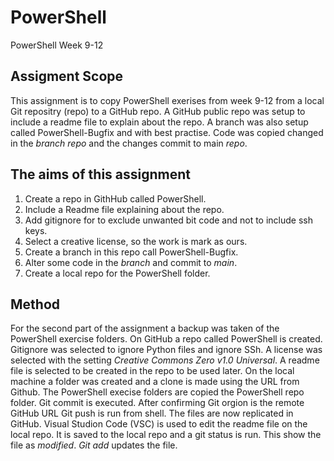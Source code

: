 # PowerShell
PowerShell Week 9-12
## Assigment Scope
This assignment is to copy PowerShell exerises from week 9-12 from a local Git repositry (repo) to a GitHub repo. A GitHub public repo was setup to include a readme file to explain about the repo. A branch was also setup called PowerShell-Bugfix and with best practise. Code was copied changed in the *branch repo* and the changes commit to main *repo*.    
## The aims of this assignment 
1. Create a repo in GithHub called PowerShell.
2. Include a Readme file explaining about the repo.
3. Add gitignore for  to exclude unwanted bit code and not to include ssh keys.
4. Select a creative license, so the work is mark as ours.
5. Create a branch in this repo call PowerShell-Bugfix.
6. Alter some code in the *branch* and commit to *main*.  
6. Create a local repo for the PowerShell folder.

## Method  #
For the second part of the assignment a backup was taken of the PowerShell exercise folders. On GitHub a repo called PowerShell is created. Gitignore was selected to ignore Python files and ignore SSh. A license was selected with the setting *Creative Commons Zero v1.0 Universal*. A readme file is selected to be created in the repo to be used later. On the local machine a folder was created and a clone is made using the URL from Github. The PowerShell execise folders are copied the PowerShell repo folder. Git commit is executed. After confirming Git orgion is the remote GitHub URL Git push is run from shell. The files are now replicated in GitHub. Visual Studion Code (VSC) is used to edit the readme file on the local repo. It is saved to the local repo and a git status is run. This show the file as *modified*. *Git add* updates the file.  

